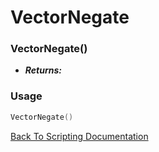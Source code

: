 # VectorNegate

### VectorNegate()
- ***Returns:*** 

### Usage

```Lua
VectorNegate()
```


[Back To Scripting Documentation](../README.md)
